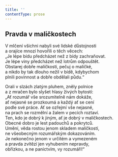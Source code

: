 ```yaml
---
title: ''
contentType: prose
---
```


## Pravda v maličkostech

V mlčení všichni nabyli své lidské důstojnosti  
a orajíce mnozí hovořili o těch věcech:  
„Je lépe bídu předcházet než z bídy zachraňovat.  
Je lépe viny předcházet než lotrům odpouštět.  
Obstarej dobře maličkosti, pečuj o maličké,  
a nikdo by tak dlouho nežil v bídě, kdybychom  
plnili povinnost a dobře obdělali půdu.“

Orali v slzách zlatým pluhem, zněly polnice  
a z mračen bylo slyšet hlasy živých bytostí:  
„Ať rozumář vše srozumitelně nám dokáže,  
ať nejasné se prozkoumá a každý ať se cení  
podle své práce. Ať se ozřejmí vše nejasné,  
na prach se rozmělní a žalem v pecích roztaví.  
Ten, kdo je dobrý k jiným, ať je dobrý v maličkostech.  
Obecné dobro je lest padouchů a pokrytců.  
Umění, věda rostou jenom skladem maličkostí,  
ne všeobecným rozumářským dokazováním.  
Je nekonečno jenom v určitém a vymezeném  
a pravda zvítězí jen vyhubením nepravdy,  
obřízkou, a ne panictvím, vy rozumáři!“
